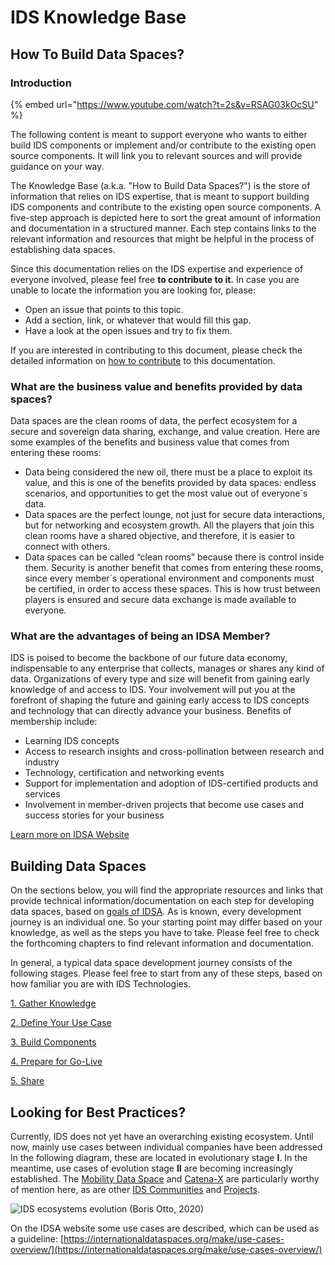 # IDS Knowledge Base

## How To Build Data Spaces?

### Introduction

{% embed url="https://www.youtube.com/watch?t=2s&v=RSAG03kOcSU" %}

The following content is meant to support everyone who wants to either build IDS components or implement and/or contribute to the existing open source components. It will link you to relevant sources and will provide guidance on your way.

The Knowledge Base (a.k.a. "How to Build Data Spaces?") is the store of information that relies on IDS expertise, that is meant to support building IDS components and contribute to the existing open source components. A five-step approach is depicted here to sort the great amount of information and documentation in a structured manner. Each step contains links to the relevant information and resources that might be helpful in the process of establishing data spaces.

Since this documentation relies on the IDS expertise and experience of everyone involved, please feel free **to contribute to it.** In case you are unable to locate the information you are looking for, please:

* Open an issue that points to this topic.
* Add a section, link, or whatever that would fill this gap.
* Have a look at the open issues and try to fix them.

If you are interested in contributing to this document, please check the detailed information on [how to contribute](broken-reference) to this documentation.

### What are the business value and benefits provided by data spaces?

Data spaces are the clean rooms of data, the perfect ecosystem for a secure and sovereign data sharing, exchange, and value creation. Here are some examples of the benefits and business value that comes from entering these rooms:

* Data being considered the new oil, there must be a place to exploit its value, and this is one of the benefits provided by data spaces: endless scenarios, and opportunities to get the most value out of everyone´s data.
* Data spaces are the perfect lounge, not just for secure data interactions, but for networking and ecosystem growth. All the players that join this clean rooms have a shared objective, and therefore, it is easier to connect with others.
* Data spaces can be called “clean rooms” because there is control inside them. Security is another benefit that comes from entering these rooms, since every member´s operational environment and components must be certified, in order to access these spaces. This is how trust between players is ensured and secure data exchange is made available to everyone.

### What are the advantages of being an IDSA Member?

IDS is poised to become the backbone of our future data economy, indispensable to any enterprise that collects, manages or shares any kind of data. Organizations of every type and size will benefit from gaining early knowledge of and access to IDS. Your involvement will put you at the forefront of shaping the future and gaining early access to IDS concepts and technology that can directly advance your business. Benefits of membership include:

* Learning IDS concepts
* Access to research insights and cross-pollination between research and industry
* Technology, certification and networking events
* Support for implementation and adoption of IDS-certified products and services
* Involvement in member-driven projects that become use cases and success stories for your business

[Learn more on IDSA Website](https://internationaldataspaces.org/we/members/)

## Building Data Spaces

On the sections below, you will find the appropriate resources and links that provide technical information/documentation on each step for developing data spaces, based on [goals of IDSA](https://github.com/anilturkmayali/idsa/blob/main/broken-reference/README.md). As is known, every development journey is an individual one. So your starting point may differ based on your knowledge, as well as the steps you have to take. Please feel free to check the forthcoming chapters to find relevant information and documentation.

In general, a typical data space development journey consists of the following stages. Please feel free to start from any of these steps, based on how familiar you are with IDS Technologies.

[1. Gather Knowledge](readme/1-gather-knowledge.md)

[2. Define Your Use Case](readme/2-define-your-use-case.md)

[3. Build Components](readme/3-build-components.md)

[4. Prepare for Go-Live](readme/4-prepare-for-go-live.md)

[5. Share](readme/5-share.md)

## Looking for Best Practices?

Currently, IDS does not yet have an overarching existing ecosystem. Until now, mainly use cases between individual companies have been addressed In the following diagram, these are located in evolutionary stage **I**. In the meantime, use cases of evolution stage **II** are becoming increasingly established. The [Mobility Data Space](https://www.mobility-data-space.de/) and [Catena-X](https://www.handelsblatt.com/27129464.html) are particularly worthy of mention here, as are other [IDS Communities](https://internationaldataspaces.org/make/communities/) and [Projects](https://internationaldataspaces.org/make/projects/).

![IDS ecosystems evolution](how-to-build-data-spaces/images/IDS\_business\_ecosystems\_evolution.png) (Boris Otto, 2020)

On the IDSA website some use cases are described, which can be used as a guideline: [https://internationaldataspaces.org/make/use-cases-overview/](https://internationaldataspaces.org/make/use-cases-overview/)
